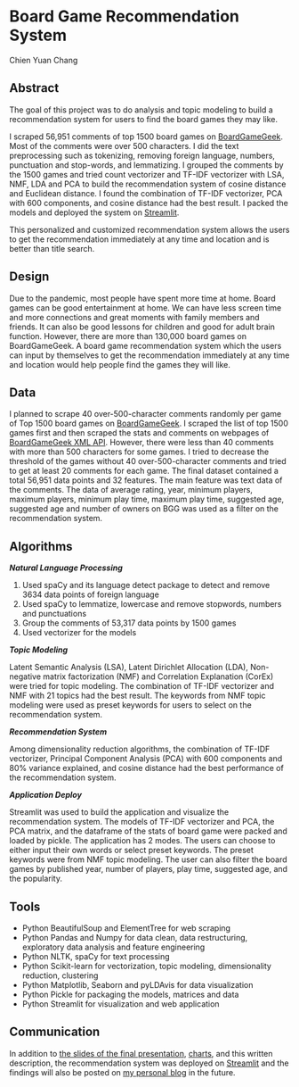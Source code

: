 # Board Game Recommendation System
Chien Yuan Chang

## Abstract
The goal of this project was to do analysis and topic modeling to build a recommendation system for users to find the board games they may like. 

I scraped 56,951 comments of top 1500 board games on [BoardGameGeek](https://boardgamegeek.com/). Most of the comments were over 500 characters. I did the text preprocessing such as tokenizing, removing foreign language, numbers, punctuation and stop-words, and lemmatizing. I grouped the comments by the 1500 games and tried count vectorizer and TF-IDF vectorizer with LSA, NMF, LDA and PCA to build the recommendation system of cosine distance and Euclidean distance. I found the combination of TF-IDF vectorizer, PCA with 600 components, and cosine distance had the best result. I packed the models and deployed the system on [Streamlit](https://share.streamlit.io/koscew/metis_module5_unsupervised_learning_project/main). 

This personalized and customized recommendation system allows the users to get the recommendation immediately at any time and location and is better than title search.

## Design
Due to the pandemic, most people have spent more time at home. Board games can be good entertainment at home. We can have less screen time and more connections and great moments with family members and friends. It can also be good lessons for children and good for adult brain function. However, there are more than 130,000 board games on BoardGameGeek. A board game recommendation system which the users can input by themselves to get the recommendation immediately at any time and location would help people find the games they will like. 

## Data
I planned to scrape 40 over-500-character comments randomly per game of Top 1500 board games on [BoardGameGeek](https://boardgamegeek.com/). I scraped the list of top 1500 games first and then scraped the stats and comments on webpages of [BoardGameGeek XML API](https://boardgamegeek.com/wiki/page/BGG_XML_API#). However, there were less than 40 comments with more than 500 characters for some games. I tried to decrease the threshold of the games without 40 over-500-character comments and tried to get at least 20 comments for each game. The final dataset contained a total 56,951 data points and 32 features. The main feature was text data of the comments. The data of average rating, year, minimum players, maximum players, minimum play time, maximum play time, suggested age, suggested age and number of owners on BGG was used as a filter on the recommendation system.

## Algorithms

***Natural Language Processing***

1. Used spaCy and its language detect package to detect and remove 3634 data points of foreign language
2. Used spaCy to lemmatize, lowercase and remove stopwords, numbers and punctuations
3. Group the comments of 53,317 data points by 1500 games 
4. Used vectorizer for the models


***Topic Modeling***

Latent Semantic Analysis (LSA), Latent Dirichlet Allocation (LDA), Non-negative matrix factorization (NMF) and Correlation Explanation (CorEx) were tried for topic modeling. The combination of TF-IDF vectorizer and NMF with 21 topics had the best result. The keywords from NMF topic modeling were used as preset keywords for users to select on the recommendation system.

***Recommendation System***

Among dimensionality reduction algorithms, the combination of TF-IDF vectorizer, Principal Component Analysis (PCA) with 600 components and 80% variance explained, and cosine distance had the best performance of the recommendation system.

***Application Deploy***
  
Streamlit was used to build the application and visualize the recommendation system. The models of TF-IDF vectorizer and PCA, the PCA matrix, and the dataframe of the stats of board game were packed and loaded by pickle. The application has 2 modes. The users can choose to either input their own words or select preset keywords. The preset keywords were from NMF topic modeling. The user can also filter the board games by published year, number of players, play time, suggested age, and the popularity.

## Tools
- Python BeautifulSoup and ElementTree for web scraping
- Python Pandas and Numpy for data clean, data restructuring, exploratory data analysis and feature engineering
- Python NLTK, spaCy for text processing
- Python Scikit-learn for vectorization, topic modeling, dimensionality reduction, clustering
- Python Matplotlib, Seaborn and pyLDAvis for data visualization
- Python Pickle for packaging the models, matrices and data
- Python Streamlit for visualization and web application

## Communication
In addition to [the slides of the final presentation](final_presentation.pdf), [charts](images/), and this written description, the recommendation system was deployed on [Streamlit](https://share.streamlit.io/koscew/metis_module5_unsupervised_learning_project/main) and the findings will also be posted on [my personal blog](https://koscew.github.io/) in the future.
